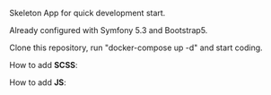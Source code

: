 Skeleton App for quick development start.

Already configured with Symfony 5.3 and Bootstrap5.

Clone this repository, run "docker-compose up -d" and start coding.

How to add **SCSS**:

How to add **JS**:

